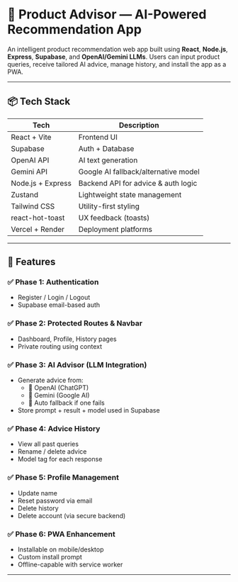 # 🧠 Product Advisor — AI-Powered Recommendation App

An intelligent product recommendation web app built using **React**, **Node.js**, **Express**, **Supabase**, and **OpenAI/Gemini LLMs**. Users can input product queries, receive tailored AI advice, manage history, and install the app as a PWA.

---

## 📦 Tech Stack

| Tech              | Description                          |
| ----------------- | ------------------------------------ |
| React + Vite      | Frontend UI                          |
| Supabase          | Auth + Database                      |
| OpenAI API        | AI text generation                   |
| Gemini API        | Google AI fallback/alternative model |
| Node.js + Express | Backend API for advice & auth logic  |
| Zustand           | Lightweight state management         |
| Tailwind CSS      | Utility-first styling                |
| react-hot-toast   | UX feedback (toasts)                 |
| Vercel + Render   | Deployment platforms                 |

---

## 🧠 Features

### ✅ Phase 1: Authentication

- Register / Login / Logout
- Supabase email-based auth

### ✅ Phase 2: Protected Routes & Navbar

- Dashboard, Profile, History pages
- Private routing using context

### ✅ Phase 3: AI Advisor (LLM Integration)

- Generate advice from:
  - 🔹 OpenAI (ChatGPT)
  - 🔹 Gemini (Google AI)
  - 🔁 Auto fallback if one fails
- Store prompt + result + model used in Supabase

### ✅ Phase 4: Advice History

- View all past queries
- Rename / delete advice
- Model tag for each response

### ✅ Phase 5: Profile Management

- Update name
- Reset password via email
- Delete history
- Delete account (via secure backend)

### ✅ Phase 6: PWA Enhancement

- Installable on mobile/desktop
- Custom install prompt
- Offline-capable with service worker

---
